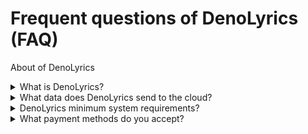 # Frequent questions of DenoLyrics (FAQ)

About of DenoLyrics

<details>
<summary>What is DenoLyrics?</summary>
the answer...
</details>

<details>
<summary>What data does DenoLyrics send to the cloud?</summary>
the answer...
</details>

<details>
<summary>DenoLyrics minimum system requirements?</summary>
the answer...
</details>

<details>
<summary>What payment methods do you accept?</summary>
the answer...
</details>
